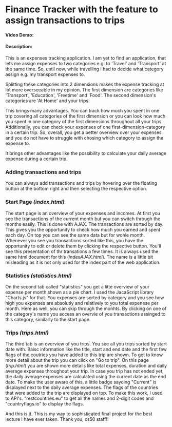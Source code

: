# Finance Tracker with the feature to assign transactions to trips
#### Video Demo:  <URL HERE>
#### Description:

This is an expenses tracking application. I am yet to find an application, that lets me assign expenses to two categories e.g. to 'Travel' and 'Transport' at the same time.
So, until now, while travelling I had to decide what category assign e.g. my transport expenses to.

Splitting these categories into 2 dimensions makes the expense tracking at lot more overseeable in my opinion.
The first dimension are categories like 'Transport', 'Education', 'Freetime' and 'Food'. The second dimension's categories are 'At Home' and your trips.

This brings many advantages. You can track how much you spent in one trip covering all categories of the first dimension 
or you can look how much you spent in one category of the first dimensions throughout all your trips.
Additionally, you can check your expenses of one first-dimension-category in a certain trip.
So, overall, you get a better overview over your expenses and you do not have to struggle with chosing which category to assign the expense to.

It brings other advantages like the possibility to calculate your daily average expense during a certain trip.


### Adding transactions and trips
You can always add transactions and trips by hovering over the floating button at the bottom right and then selecting the respective option.


### Start Page _(index.html)_
The start page is an overview of your expenses and incomes. At first you see the transactions of the current month but you can switch through the months easily. This is done with AJAX. The transactions are sorted by day. This gives you the opportunity to check how much you earned and spent each day. On top you can see the same data but for wohle month. Whenever you see you transactions sorted like this, you have the opportunity to edit or delete them by clicking the respective button. You'll see this presentation of thr transations a few times. It is always used the same html document for this (_indexAJAX.html_). The name is a little bit misleading as it is not only used for the index part of the web application.


### Statistics _(statistics.html)_
On the second tab called "statistics" you get a litte overview of your expense per month shown as a pie chart. I used the JacaScript library "Charts.js" for that. You expenses are sorted by category and you see how high you expenses are absolutly and relatively to you total expenese per month. Here as well, you can skip through the monhts. By clicking on one of the category's name you access an overvie of you transactions assinged to this category, similarly to the start page.


### Trips _(trips.html)_
The third tab is an overview of you trips. You see all you trips sorted by start date with. Baisc information like the title, start and end date and the first few flags of the coutries you have added to this trip are shown. To get to know more detail about the trip you can click on "Go to trip". On this page (_trip.html_) you are shown more details like total expenses, duration and daily average expenses throughout your trip. In case you trip has not ended yet, the daily average expenses are calculated using the current date as the end date. To make the user aware of this, a little badge sayoing "Current" is displayed next to the daily average expenses. The flags of the countries that were added to the trip are displayed on top.
To make this work, I used to API's. "restcountries.eu" to get all the names and 2-digit codes and "countryflags.io" to display the flags.


And this is it. This is my way to sophisticated final project for the best lecture I have ever taken. Thank you, cs50 staff!!


